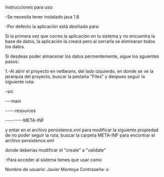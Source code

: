 Instrucciones para uso:

-Se necesita tener instalado java 1.8


-Por defecto la aplicación está desiñada para:

Si la primera vez que corres la aplicación en tu sistema y no encuentra la base
de datos, la aplicación la creará pero al cerrarla se eliminaran todos los datos.

Si desdeas poder almacenar los datos permentemente, sigue los sguientes pasos:

1.-Al abrir el proyecto en netbeans, del lado izquierdo, en donde se ve la jerarquia del proyecto,
buscar la pestaña "Files" y despues seguir la siguiente ruta:

-src

---main

-----resources

---------META-INF

y entar en el archivo persistence.xml para modificar la siguiente propiedad
de no poder seguir la ruta, buscar la carpeta META-INF para encontrar el
archivo persistence.xml


<property name="hibernate.hbm2ddl.auto" value="create"/>


donde deberias modificar el "create" a "validate"


-Para acceder al sistema tienes que usar como

Nombre de usuario: Javier Montoya
Contraseña: o
